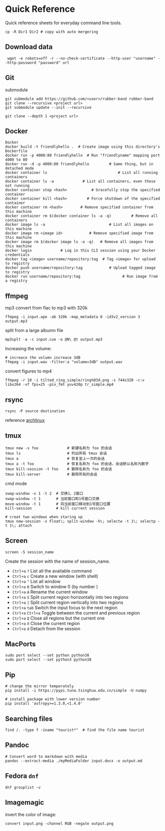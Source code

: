 # Quick Reference

Quick reference sheets for everyday command line tools.



```
cp -R Dir1 Dir2 # copy with auto mergering
```



## Download data

```shell
 wget -e robots=off -r --no-check-certificate --http-user "username" --http-password "password" url
```



## Git

submodule

```shell
git submodule add https://github.com/<user>/rubber-band rubber-band
git clone --recursive <project url>
git submodule update --init --recursive 
```



```shell
git clone --depth 1 <project url>
```



## Docker

```shell
Docker
docker build -t friendlyhello .  # Create image using this directory's Dockerfile
docker run -p 4000:80 friendlyhello  # Run "friendlyname" mapping port 4000 to 80
docker run -d -p 4000:80 friendlyhello         # Same thing, but in detached mode
docker container ls                                # List all running containers
docker container ls -a             # List all containers, even those not running
docker container stop <hash>           # Gracefully stop the specified container
docker container kill <hash>         # Force shutdown of the specified container
docker container rm <hash>        # Remove specified container from this machine
docker container rm $(docker container ls -a -q)         # Remove all containers
docker image ls -a                             # List all images on this machine
docker image rm <image id>            # Remove specified image from this machine
docker image rm $(docker image ls -a -q)   # Remove all images from this machine
docker login             # Log in this CLI session using your Docker credentials
docker tag <image> username/repository:tag  # Tag <image> for upload to registry
docker push username/repository:tag            # Upload tagged image to registry
docker run username/repository:tag                   # Run image from a registry
```



## ffmpeg

mp3 convert from flac to mp3 with 320k

```shell
ffmpeg -i input.ape -ab 320k -map_metadata 0 -id3v2_version 3 output.mp3
```

split from a large albumn file

```shell
mp3splt -a -c input.cue -o @N\ @t output.mp3
```

Increasing the volume:

```shell
# increace the volumn increace 3dB
ffmpeg -i input.wav -filter:a "volume=3dB" output.wav
```

convert figures to mp4

```shell
ffmpeg -r 10 -i tilted_ring_simple/ring%03d.png -s 744x320 -c:v libx264 -vf fps=25 -pix_fmt yuv420p tr_simple.mp4
```



## rsync

```shell
rsync -P source destination
```

reference [archlinux](https://wiki.archlinux.org/index.php/rsync)



## tmux

``` shell
tmux new -s foo             # 新建名称为 foo 的会话
tmux ls                     # 列出所有 tmux 会话
tmux a                      # 恢复至上一次的会话
tmux a -t foo               # 恢复名称为 foo 的会话，会话默认名称为数字
tmux kill-session -t foo    # 删除名称为 foo 的会话
tmux kill-server            # 删除所有的会话
```

cmd mode

```shell
swap-window -s 1 -t 2  # 交换1、2窗口
swap-window -t 1       # 当前窗口和1号窗口交换
move-window -t 1       # 将当前窗口移动到1号窗口位置
kill-session           # kill current session
```

```shell
# creat two windows when staring up
tmux new-session -s Float\; split-window -h\; selectw -t 1\; selectp -t 1\; attach
```



## Screen

```shell
screen -S session_name
```

Create the session with the name of session_name.

- `Ctrl+a` `?` List all the available command
- `Ctrl+a` `c` Create a new window (with shell)
- `Ctrl+a` `"` List all window
- `Ctrl+a` `0` Switch to window 0 (by number )
- `Ctrl+a` `A` Rename the current window
- `Ctrl+a` `S` Split current region horizontally into two regions
- `Ctrl+a` `|` Split current region vertically into two regions
- `Ctrl+a` `tab` Switch the input focus to the next region
- `Ctrl+a` `Ctrl+a` Toggle between the current and previous region
- `Ctrl+a` `Q` Close all regions but the current one
- `Ctrl+a` `X` Close the current region
- `Ctrl+a` `d` Detach from the session





## MacPorts

```shell
sudo port select --set python python38
sudo port select --set python3 python38
```



## Pip

```shell
# change the mirror temperately
pip install -i https://pypi.tuna.tsinghua.edu.cn/simple -U numpy 

# install package with lower version number
pip install 'astropy>=1.3.0,<1.4.0'
```



## Searching files

```shell
find /. -type f -iname "tourist*"  # find the file name tourist
```



## Pandoc

```shell
# Convert word to markdown with media
pandoc --extract-media ./myMediaFolder input.docx -o output.md
```



## Fedora `dnf`

```shell
dnf grouplist -v
```



## Imagemagic

invert the color of image:

```shell
convert input.png -channel RGB -negate output.png
```